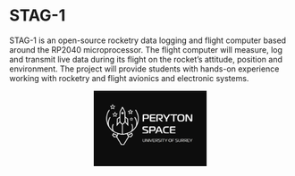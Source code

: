 # STAG-1
STAG-1 is an open-source rocketry data logging and flight computer based around the RP2040 microprocessor. The flight computer will measure, log and transmit live data during its flight on the rocket’s attitude, position and environment. The project will provide students with hands-on experience working with rocketry and flight avionics and electronic systems.


<p align="center">
<img src="https://github.com/PerytonSpace/stag-1/blob/main/assets/img/PerytonSpaceLogo.png" width = 40% height = 40%>
</p>

